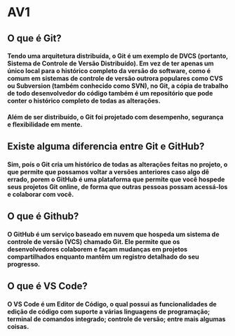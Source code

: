 # AV1

## O que é Git?

#### Tendo uma arquitetura distribuída, o Git é um exemplo de DVCS (portanto, Sistema de Controle de Versão Distribuído). Em vez de ter apenas um único local para o histórico completo da versão do software, como é comum em sistemas de controle de versão outrora populares como CVS ou Subversion (também conhecido como SVN), no Git, a cópia de trabalho de todo desenvolvedor do código também é um repositório que pode conter o histórico completo de todas as alterações.

#### Além de ser distribuído, o Git foi projetado com desempenho, segurança e flexibilidade em mente.

## Existe alguma diferencia entre Git e GitHub?

#### Sim, poís o **Git** cria um histórico de todas as alterações feitas no projeto, o que permite que possamos voltar a versões anteriores caso algo dê errado, porem o **GitHub** é uma plataforma que permite que você hospede seus projetos Git online, de forma que outras pessoas possam acessá-los e colaborar com você.

## O que é Github?

#### O **GitHub** é um serviço baseado em nuvem que hospeda um sistema de controle de versão (VCS) chamado Git. Ele permite que os desenvolvedores colaborem e façam mudanças em projetos compartilhados enquanto mantêm um registro detalhado do seu progresso.

## O que é VS Code?

#### O VS Code é um Editor de Código, o qual possui as funcionalidades de edição de código com suporte a várias linguagens de programação; terminal de comandos integrado; controle de versão; entre mais algumas coisas.
